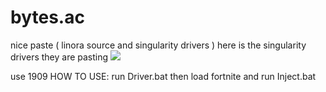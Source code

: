 # bytes.ac
nice paste ( linora source and singularity drivers )
here is the singularity drivers they are pasting
<img src="https://cdn.discordapp.com/attachments/616938324057391114/873194322948919346/unknown.png"/>


use 1909
HOW TO USE: run Driver.bat then load fortnite and run Inject.bat

